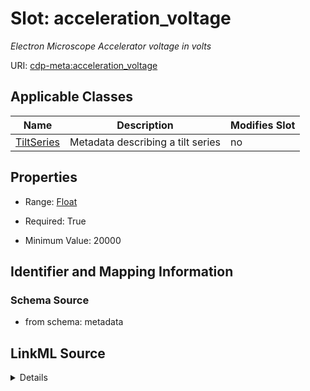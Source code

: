 # Slot: acceleration_voltage


_Electron Microscope Accelerator voltage in volts_



URI: [cdp-meta:acceleration_voltage](metadataacceleration_voltage)



<!-- no inheritance hierarchy -->




## Applicable Classes

| Name | Description | Modifies Slot |
| --- | --- | --- |
[TiltSeries](TiltSeries.md) | Metadata describing a tilt series |  no  |







## Properties

* Range: [Float](Float.md)

* Required: True

* Minimum Value: 20000





## Identifier and Mapping Information







### Schema Source


* from schema: metadata




## LinkML Source

<details>
```yaml
name: acceleration_voltage
description: Electron Microscope Accelerator voltage in volts
from_schema: metadata
exact_mappings:
- cdp-common:tiltseries_acceleration_voltage
rank: 1000
alias: acceleration_voltage
owner: TiltSeries
domain_of:
- TiltSeries
range: float
required: true
inlined: true
inlined_as_list: true
minimum_value: 20000
unit:
  symbol: V
  descriptive_name: volts

```
</details>